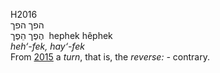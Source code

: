 <body>
  <p>H2016<br>  הפך    הפך  <br> הֶפֶך  הֵפֶך  ‎  hephek  hêphek  <br><i>heh‘-fek,</i> <i>hay‘-fek </i><br>From <a href="h2015.htm">2015</a>  a <i>turn</i>, that is, the <i>reverse: - </i>contrary.<br></p>
 </body>
